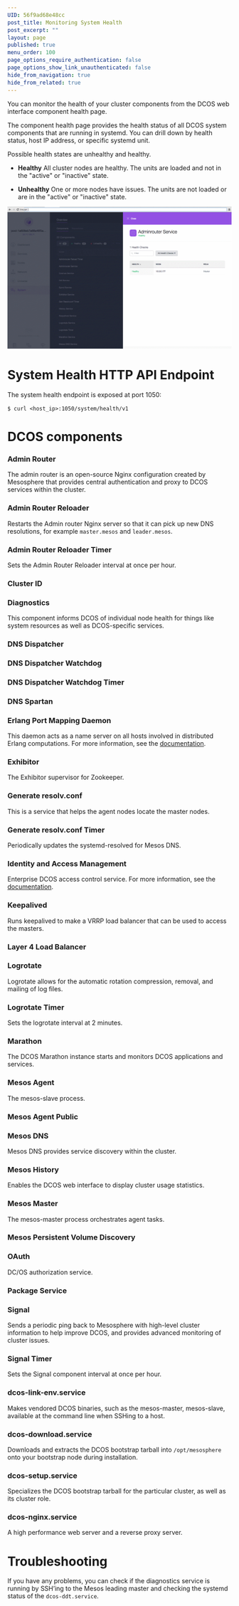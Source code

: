 ```yaml
---
UID: 56f9ad68e48cc
post_title: Monitoring System Health
post_excerpt: ""
layout: page
published: true
menu_order: 100
page_options_require_authentication: false
page_options_show_link_unauthenticated: false
hide_from_navigation: true
hide_from_related: true
---
```

You can monitor the health of your cluster components from the DCOS web interface component health page. 

The component health page provides the health status of all DCOS system components that are running in systemd. You can drill down by health status, host IP address, or specific systemd unit.

Possible health states are unhealthy and healthy. 

- **Healthy** All cluster nodes are healthy. The units are loaded and not in the "active" or "inactive" state.

- **Unhealthy** One or more nodes have issues. The units are not loaded or are in the "active" or "inactive" state.

![alt text](/assets/images/ui-sys-health.gif)

# System Health HTTP API Endpoint

The system health endpoint is exposed at port 1050:

    $ curl <host_ip>:1050/system/health/v1
    
# DCOS components

### Admin Router
<!-- dcos-adminrouter.service/ -->
The admin router is an open-source Nginx configuration created by Mesosphere that provides central authentication and proxy to DCOS services within the cluster.

### Admin Router Reloader
<!-- http://joel-hmtx-elasticl-go3zjvu2iju-1084638227.us-west-2.elb.amazonaws.com/#/system/overview/components/dcos-adminrouter-reload.service/ -->
Restarts the Admin router Nginx server so that it can pick up new DNS resolutions, for example `master.mesos` and `leader.mesos`.

### Admin Router Reloader Timer
<!-- http://joel-hmtx-elasticl-go3zjvu2iju-1084638227.us-west-2.elb.amazonaws.com/#/system/overview/components/dcos-adminrouter-reload.timer/ -->
Sets the Admin Router Reloader interval at once per hour.

### Cluster ID
<!-- dcos-cluster-id.service/ -->

### Diagnostics
<!-- dcos-ddt.service/ -->
This component informs DCOS of individual node health for things like system resources as well as DCOS-specific services.

### DNS Dispatcher
<!-- dcos-spartan.service/ -->
    
### DNS Dispatcher Watchdog
<!-- dcos-spartan-watchdog.service/ -->
    
### DNS Dispatcher Watchdog Timer
<!-- dcos-spartan-watchdog.timer/ -->

### DNS Spartan
<!-- dcos-spartan.service/ -->

### Erlang Port Mapping Daemon
<!-- dcos-epmd.service/ -->
This daemon acts as a name server on all hosts involved in distributed Erlang computations. For more information, see the [documentation](http://erlang.org/doc/man/epmd.html).

### Exhibitor
<!-- http://joel-hmtx-elasticl-go3zjvu2iju-1084638227.us-west-2.elb.amazonaws.com/#/system/overview/components/dcos-exhibitor.service/ -->
The Exhibitor supervisor for Zookeeper.
  
### Generate resolv.conf
<!-- http://joel-hmtx-elasticl-go3zjvu2iju-1084638227.us-west-2.elb.amazonaws.com/#/system/overview/components/dcos-gen-resolvconf.service/ -->
This is a service that helps the agent nodes locate the master nodes.

### Generate resolv.conf Timer
<!-- http://joel-hmtx-elasticl-go3zjvu2iju-1084638227.us-west-2.elb.amazonaws.com/#/system/overview/components/dcos-gen-resolvconf.timer/ -->
Periodically updates the systemd-resolved for Mesos DNS.

### Identity and Access Management
Enterprise DCOS access control service. For more information, see the [documentation](/administration/security-and-authentication/).

### Keepalived
<!-- http://joel-hmtx-elasticl-go3zjvu2iju-1084638227.us-west-2.elb.amazonaws.com/#/system/overview/components/dcos-keepalived.service/ -->
Runs keepalived to make a VRRP load balancer that can be used to access the masters.
  
### Layer 4 Load Balancer
<!-- dcos-minuteman.service/ -->

### Logrotate
<!-- http://joel-hmtx-elasticl-go3zjvu2iju-1084638227.us-west-2.elb.amazonaws.com/#/system/overview/components/dcos-logrotate.service/ -->
Logrotate allows for the automatic rotation compression, removal, and mailing of log files.

### Logrotate Timer
<!-- http://joel-hmtx-elasticl-go3zjvu2iju-1084638227.us-west-2.elb.amazonaws.com/#/system/overview/components/dcos-logrotate.timer/ -->
Sets the logrotate interval at 2 minutes.

### Marathon
<!-- http://joel-hmtx-elasticl-go3zjvu2iju-1084638227.us-west-2.elb.amazonaws.com/#/system/overview/components/dcos-marathon.service/ -->
The DCOS Marathon instance starts and monitors DCOS applications and services.

### Mesos Agent
<!-- http://joel-hmtx-elasticl-go3zjvu2iju-1084638227.us-west-2.elb.amazonaws.com/#/system/overview/components/dcos-mesos-slave.service/ -->
The mesos-slave process.

### Mesos Agent Public
<!-- dcos-mesos-slave-public.service/ -->

### Mesos DNS
<!-- http://joel-hmtx-elasticl-go3zjvu2iju-1084638227.us-west-2.elb.amazonaws.com/#/system/overview/components/dcos-mesos-dns.service/ -->
Mesos DNS provides service discovery within the cluster.

### Mesos History
<!-- http://joel-hmtx-elasticl-go3zjvu2iju-1084638227.us-west-2.elb.amazonaws.com/#/system/overview/components/dcos-history-service.service/ -->
Enables the DCOS web interface to display cluster usage statistics.
  
### Mesos Master
<!-- http://joel-hmtx-elasticl-go3zjvu2iju-1084638227.us-west-2.elb.amazonaws.com/#/system/overview/components/dcos-mesos-master.service/ -->
The mesos-master process orchestrates agent tasks.

### Mesos Persistent Volume Discovery
<!-- dcos-vol-discovery-pub-agent.service/ -->

### OAuth
<!-- dcos-oauth.service/ -->
DC/OS authorization service.

### Package Service
<!-- dcos-cosmos.service/ -->

### Signal
<!-- http://joel-hmtx-elasticl-go3zjvu2iju-1084638227.us-west-2.elb.amazonaws.com/#/system/overview/components/dcos-signal.service/ -->
Sends a periodic ping back to Mesosphere with high-level cluster information to help improve DCOS, and provides advanced monitoring of cluster issues.

### Signal Timer
<!-- http://joel-hmtx-elasticl-go3zjvu2iju-1084638227.us-west-2.elb.amazonaws.com/#/system/overview/components/dcos-signal.timer/ -->
Sets the Signal component interval at once per hour.

  
### dcos-link-env.service
Makes vendored DCOS binaries, such as the mesos-master, mesos-slave, available at the command line when SSHing to a host.
  
### dcos-download.service
Downloads and extracts the DCOS bootstrap tarball into `/opt/mesosphere` onto your bootstrap node during installation.

### dcos-setup.service
Specializes the DCOS bootstrap tarball for the particular cluster, as well as its cluster role.
 
### dcos-nginx.service
A high performance web server and a reverse proxy server.


# Troubleshooting

If you have any problems, you can check if the diagnostics service is running by SSH’ing to the Mesos leading master and checking the systemd status of the `dcos-ddt.service`.